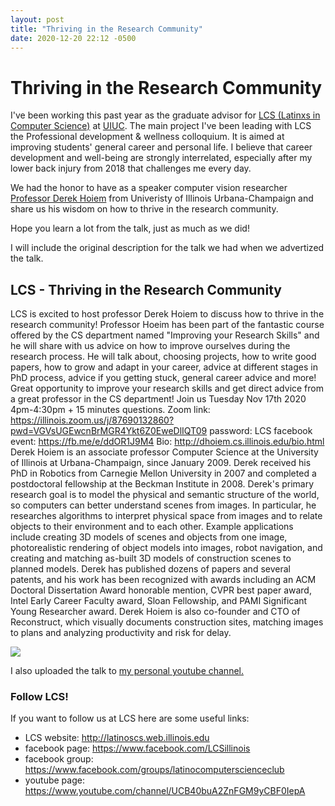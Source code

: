 ```yaml
---
layout: post
title: "Thriving in the Research Community"
date: 2020-12-20 22:12 -0500
---
```



# Thriving in the Research Community 

I've been working this past year as the graduate advisor for 
[LCS (Latinxs in Computer Science)](http://latinoscs.web.illinois.edu/) at [UIUC](https://illinois.edu/).
The main project I've been leading with LCS the 
Professional development & wellness colloquium.
It is aimed at improving students' general career and personal life.
I believe that career development and well-being are 
strongly interrelated, especially after my lower back injury from 2018 that challenges me every day.

We had the honor to have as a speaker computer vision researcher [Professor Derek Hoiem](http://dhoiem.cs.illinois.edu/)
from Univeristy of Illinois Urbana-Champaign and share us his wisdom on how to thrive in the research community.

Hope you learn a lot from the talk, just as much as we did!

I will include the original description for the talk we had when we advertized the talk.

## LCS - Thriving in the Research Community

LCS is excited to host professor Derek Hoiem to discuss how to thrive in the research community! Professor Hoeim has been part of the 
fantastic course offered by the CS department named "Improving your Research Skills" and he will share with us advice 
on how to improve ourselves during the research process. He will talk about, choosing projects, how to write good papers, how to grow and adapt in your career, 
advice at different stages in PhD process, advice if you getting stuck, general career advice and more! Great opportunity to improve your research skills 
and get direct advice from a great professor in the CS department!
Join us Tuesday Nov 17th 2020 4pm-4:30pm + 15 minutes questions.
Zoom link: https://illinois.zoom.us/j/87690132860?pwd=VGVsUGEwcnBrMGR4Ykt6Z0EweDlIQT09 
password: LCS
facebook event: https://fb.me/e/ddOR1J9M4 
Bio: http://dhoiem.cs.illinois.edu/bio.html 
Derek Hoiem is an associate professor Computer Science at the University of Illinois at Urbana-Champaign, since January 2009. 
Derek received his PhD in Robotics from Carnegie Mellon University in 2007 and completed a postdoctoral 
fellowship at the Beckman Institute in 2008. Derek's primary research goal is to model the physical and semantic structure of the 
world, so computers can better understand scenes from images. In particular, he researches algorithms to interpret physical 
space from images and to relate objects to their environment and to each other. Example applications include creating 3D models of scenes and objects from one image, 
photorealistic rendering of object models into images, robot navigation, and creating and matching as-built 3D models of construction scenes to planned models. 
Derek has published dozens of papers and several patents, and his work has been recognized with awards including an ACM Doctoral Dissertation Award honorable mention, 
CVPR best paper award, Intel Early Career Faculty award, Sloan Fellowship, and PAMI Significant Young Researcher award. Derek Hoiem is also co-founder and CTO of Reconstruct, 
which visually documents construction sites, matching images to plans and analyzing productivity and risk for delay.

<!---
to embed videos
http://embedyoutube.org/
-->
[![](http://img.youtube.com/vi/kosDOu6SPuk/0.jpg)](http://www.youtube.com/watch?v=kosDOu6SPuk "hoiem")

I also uploaded the talk to [my personal youtube channel.](https://www.youtube.com/watch?v=c2TZ-t3O_ho&t=1s)


### Follow LCS!

If you want to follow us at LCS here are some useful links:
- LCS website: http://latinoscs.web.illinois.edu 
- facebook page: https://www.facebook.com/LCSillinois  
- facebook group: https://www.facebook.com/groups/latinocomputerscienceclub 
- youtube page: https://www.youtube.com/channel/UCB40buA2ZnFGM9yCBF0IepA 

